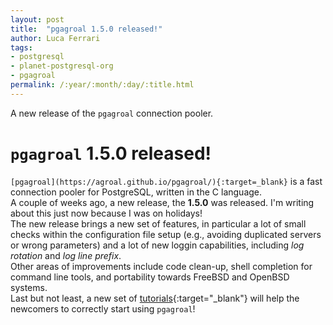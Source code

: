 ```yaml
---
layout: post
title:  "pgagroal 1.5.0 released!"
author: Luca Ferrari
tags:
- postgresql
- planet-postgresql-org
- pgagroal
permalink: /:year/:month/:day/:title.html
---
```

A new release of the `pgagroal` connection pooler.

# `pgagroal` 1.5.0 released!

`[pgagroal](https://agroal.github.io/pgagroal/){:target=_blank}` is a fast connection pooler for PostgreSQL, written in the C language.
<br/>
A couple of weeks ago, a new release, the **1.5.0** was released. I'm writing about this just now because I was on holidays!
<br/>
The new release brings a new set of features, in particular a lot of small checks within the configuration file setup (e.g., avoiding duplicated servers or wrong parameters) and a lot of new loggin capabilities, including *log rotation* and *log line prefix*.
<br/>
Other areas of improvements include code clean-up, shell completion for command line tools, and portability towards FreeBSD and OpenBSD systems.
<br/>
Last but not least, a new set of [tutorials](https://github.com/agroal/pgagroal/tree/master/doc/tutorial){:target="_blank"} will help the newcomers to correctly start using `pgagroal`!
